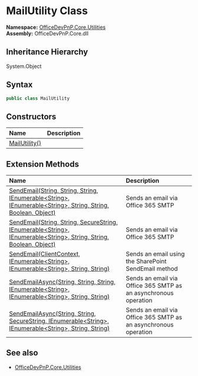 # MailUtility Class
  

**Namespace:** [OfficeDevPnP.Core.Utilities](OfficeDevPnP.Core.Utilities.md)  
**Assembly:** OfficeDevPnP.Core.dll  
## Inheritance Hierarchy
System.Object  
## Syntax
```C#
public class MailUtility
```
## Constructors
|**Name**|**Description**|
|:-----|:-----|
| [MailUtility()](OfficeDevPnP.Core.Utilities.MailUtility.ctor1.md) |  
## Extension Methods
|**Name**|**Description**|
|:-----|:-----|
| [SendEmail(String, String, String, IEnumerable&lt;String&gt;, IEnumerable&lt;String&gt;, String, String, Boolean, Object)](OfficeDevPnP.Core.Utilities.MailUtility.9d2d16ff.md) | Sends an email via Office 365 SMTP
| [SendEmail(String, String, SecureString, IEnumerable&lt;String&gt;, IEnumerable&lt;String&gt;, String, String, Boolean, Object)](OfficeDevPnP.Core.Utilities.MailUtility.a9e1c8f5.md) | Sends an email via Office 365 SMTP
| [SendEmail(ClientContext, IEnumerable&lt;String&gt;, IEnumerable&lt;String&gt;, String, String)](OfficeDevPnP.Core.Utilities.MailUtility.71209e1d.md) | Sends an email using the SharePoint SendEmail method
| [SendEmailAsync(String, String, String, IEnumerable&lt;String&gt;, IEnumerable&lt;String&gt;, String, String)](OfficeDevPnP.Core.Utilities.MailUtility.ebfc1131.md) | Sends an email via Office 365 SMTP as an asynchronous operation
| [SendEmailAsync(String, String, SecureString, IEnumerable&lt;String&gt;, IEnumerable&lt;String&gt;, String, String)](OfficeDevPnP.Core.Utilities.MailUtility.962b582d.md) | Sends an email via Office 365 SMTP as an asynchronous operation
## See also
- [OfficeDevPnP.Core.Utilities](OfficeDevPnP.Core.Utilities.md)
